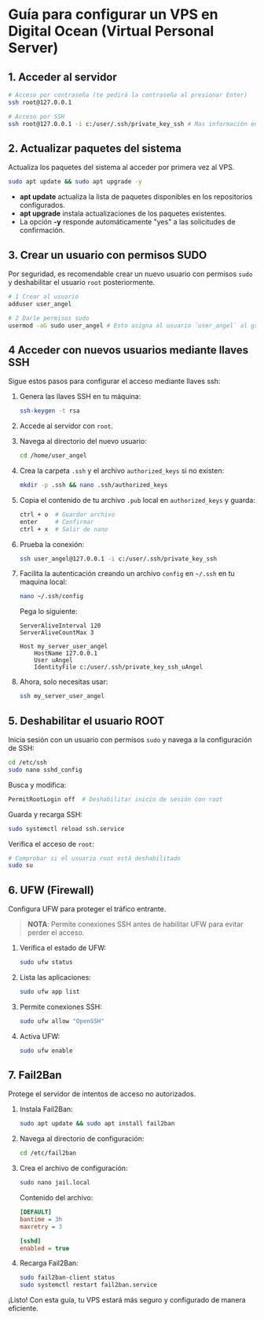 # Guía para configurar un VPS en Digital Ocean (Virtual Personal Server)

## **1. Acceder al servidor**
```bash
# Acceso por contraseña (te pedirá la contraseña al presionar Enter)
ssh root@127.0.0.1

# Acceso por SSH
ssh root@127.0.0.1 -i c:/user/.ssh/private_key_ssh # Mas información en ssh/connect-to-vps-by-ssh.md
```

## **2. Actualizar paquetes del sistema**
Actualiza los paquetes del sistema al acceder por primera vez al VPS.
```bash
sudo apt update && sudo apt upgrade -y
```
* **apt update** actualiza la lista de paquetes disponibles en los repositorios configurados.
* **apt upgrade** instala actualizaciones de los paquetes existentes.
* La opción **-y** responde automáticamente "yes" a las solicitudes de confirmación.

## **3. Crear un usuario con permisos SUDO**
Por seguridad, es recomendable crear un nuevo usuario con permisos `sudo` y deshabilitar el usuario `root` posteriormente.
```bash
# 1 Crear al usuario
adduser user_angel

# 2 Darle permisos sudo 
usermod -aG sudo user_angel # Esto asigna al usuario `user_angel` al grupo `sudo`, dándole los mismos privilegios que `root`.
```

## **4 Acceder con nuevos usuarios mediante llaves SSH**
Sigue estos pasos para configurar el acceso mediante llaves ssh:

1. Genera las llaves SSH en tu máquina:
   ```bash
   ssh-keygen -t rsa
   ```

2. Accede al servidor con `root`.
3. Navega al directorio del nuevo usuario:
   ```bash
   cd /home/user_angel
   ```

4. Crea la carpeta `.ssh` y el archivo `authorized_keys` si no existen:
   ```bash
   mkdir -p .ssh && nano .ssh/authorized_keys
   ```

5. Copia el contenido de tu archivo `.pub` local en `authorized_keys` y guarda:
   ```bash
   ctrl + o  # Guardar archivo
   enter     # Confirmar
   ctrl + x  # Salir de nano
   ```

6. Prueba la conexión:
   ```bash
   ssh user_angel@127.0.0.1 -i c:/user/.ssh/private_key_ssh
   ```

7. Facilita la autenticación creando un archivo `config` en `~/.ssh` en tu maquina local:
   ```bash
   nano ~/.ssh/config
   ```
   Pega lo siguiente:
   ```config
   ServerAliveInterval 120
   ServerAliveCountMax 3

   Host my_server_user_angel
       HostName 127.0.0.1
       User uAngel
       IdentityFile c:/user/.ssh/private_key_ssh_uAngel
   ```

8. Ahora, solo necesitas usar:
   ```bash
   ssh my_server_user_angel
   ```

## **5. Deshabilitar el usuario ROOT**
Inicia sesión con un usuario con permisos `sudo` y navega a la configuración de SSH:
```bash
cd /etc/ssh
sudo nano sshd_config
```

Busca y modifica:
```bash
PermitRootLogin off  # Deshabilitar inicio de sesión con root
```

Guarda y recarga SSH:
```bash
sudo systemctl reload ssh.service
```

Verifica el acceso de `root`:
```bash
# Comprobar si el usuario root está deshabilitado
sudo su
```

## **6. UFW (Firewall)**
Configura UFW para proteger el tráfico entrante.
> **NOTA**: Permite conexiones SSH antes de habilitar UFW para evitar perder el acceso.

1. Verifica el estado de UFW:
   ```bash
   sudo ufw status
   ```

2. Lista las aplicaciones:
   ```bash
   sudo ufw app list
   ```

3. Permite conexiones SSH:
   ```bash
   sudo ufw allow "OpenSSH"
   ```

4. Activa UFW:
   ```bash
   sudo ufw enable
   ```

## **7. Fail2Ban**
Protege el servidor de intentos de acceso no autorizados.

1. Instala Fail2Ban:
   ```bash
   sudo apt update && sudo apt install fail2ban
   ```

2. Navega al directorio de configuración:
   ```bash
   cd /etc/fail2ban
   ```

3. Crea el archivo de configuración:
   ```bash
   sudo nano jail.local
   ```
   Contenido del archivo:
   ```ini
   [DEFAULT]
   bantime = 3h
   maxretry = 3

   [sshd]
   enabled = true
   ```

4. Recarga Fail2Ban:
   ```bash
   sudo fail2ban-client status
   sudo systemctl restart fail2ban.service
   ```

¡Listo! Con esta guía, tu VPS estará más seguro y configurado de manera eficiente.
